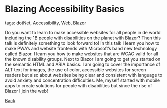 # Blazing Accessibility Basics

tags: dotNet, Accessibility, Web, Blazor

Do you want to learn to make accessible websites for all people in de world including the 1B people with disabilities on the planet with Blazor? Then this talk is definitely something to look forward to!
In this talk I learn you how to make PWA’s and website frontends with Microsoft’s band new technology called Blazor. I learn you how to make websites that are WCAG valid for all the known disability groups. Next to Blazor I am going to get you started on the semantic HTML and ARIA basics. 
I am going to cover the importance of ALT text for images, the use of color, accessible websites for screen readers but also about websites being clear and consistent with language to avoid anxiety and concentration difficulties.
Me, myself started with mobile apps to create solutions for people with disabilities but since the rise of Blazor I join the web! 

[Back](Accessibility.md)
